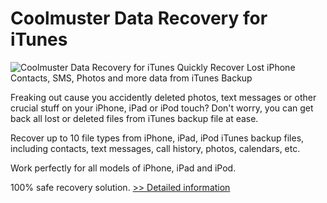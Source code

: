 # Coolmuster Data Recovery for iTunes
![Coolmuster Data Recovery for iTunes](https://mycommerce.akamaized.net/api/pimages/P300882043/BIG/300882043.PNG)
Quickly Recover Lost iPhone Contacts, SMS, Photos and more data from iTunes Backup

Freaking out cause you accidently deleted photos, text messages or other crucial stuff on your iPhone, iPad or iPod touch? Don't worry, you can get back all lost or deleted files from iTunes backup file at ease.

Recover up to 10 file types from iPhone, iPad, iPod iTunes backup files, including contacts, text messages, call history, photos, calendars, etc.

Work perfectly for all models of iPhone, iPad and iPod.

100% safe recovery solution.
[>> Detailed information](https://secure.shareit.com/shareit/product.html?productid=300882043&affiliateid=200057808)